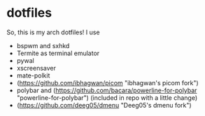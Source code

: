 # dotfiles
So, this is my arch dotfiles!
I use
* bspwm and sxhkd
* Termite as terminal emulator
* pywal
* xscreensaver
* mate-polkit
* (https://github.com/ibhagwan/picom "ibhagwan's picom fork") 
* polybar and (https://github.com/bacara/powerline-for-polybar "powerline-for-polybar") (included in repo with a little change)
* (https://github.com/deeg05/dmenu "Deeg05's dmenu fork")
